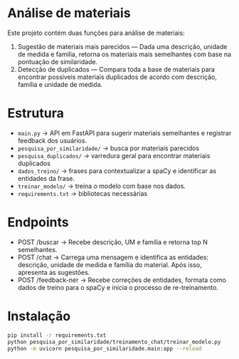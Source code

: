 # Análise de materiais

Este projeto contém duas funções para análise de materiais:

1. Sugestão de materiais mais parecidos — Dada uma descrição, unidade de medida e família, retorna os materiais mais semelhantes com base na pontuação de similaridade.
2. Detecção de duplicados — Compara toda a base de materiais para encontrar possíveis materiais duplicados de acordo com descrição, família e unidade de medida.

# Estrutura
- `main.py` → API em FastAPI para sugerir materiais semelhantes e registrar feedback dos usuários.
- `pesquisa_por_similaridade/` → busca por materiais parecidos
- `pesquisa_duplicados/` → varredura geral para encontrar materiais duplicados
- `dados_treino/` → frases para contextualizar a spaCy e identificar as entidades da frase.
- `treinar_modelo/` → treina o modelo com base nos dados.
- `requirements.txt` → bibliotecas necessárias

# Endpoints
- POST /buscar → Recebe descrição, UM e família e retorna top N semelhantes.
- POST /chat → Carrega uma mensagem e identifica as entidades: descrição, unidade de medida e família do material. Após isso, apresenta as sugestões.
- POST /feedback-ner → Recebe correções de entidades, formata como dados de treino para o spaCy e inicia o processo de re-treinamento.

# Instalação
```bash
pip install -r requirements.txt
python pesquisa_por_similaridade/treinamento_chat/treinar_modelo.py
python -m uvicorn pesquisa_por_similaridade.main:app --reload
